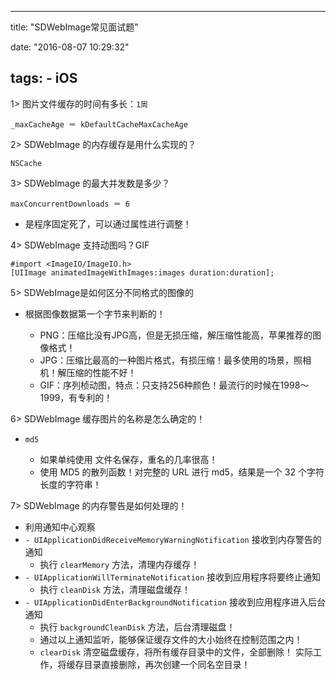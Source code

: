 
---
title: "SDWebImage常见面试题"

date: "2016-08-07 10:29:32"

tags: 
    - iOS
---
1> 图片文件缓存的时间有多长：`1周`

`_maxCacheAge ＝ kDefaultCacheMaxCacheAge`

2> SDWebImage 的内存缓存是用什么实现的？

`NSCache`

3> SDWebImage 的最大并发数是多少？

`maxConcurrentDownloads ＝ 6`
* 是程序固定死了，可以通过属性进行调整！

<!-- more -->

4> SDWebImage 支持动图吗？GIF

```objc
#import <ImageIO/ImageIO.h>
[UIImage animatedImageWithImages:images duration:duration];
```

5> SDWebImage是如何区分不同格式的图像的

* 根据图像数据第一个字节来判断的！

    * PNG：压缩比没有JPG高，但是无损压缩，解压缩性能高，苹果推荐的图像格式！
    * JPG：压缩比最高的一种图片格式，有损压缩！最多使用的场景，照相机！解压缩的性能不好！
	* GIF：序列桢动图，特点：只支持256种颜色！最流行的时候在1998～1999，有专利的！

6> SDWebImage 缓存图片的名称是怎么确定的！

* `md5`

    * 如果单纯使用 文件名保存，重名的几率很高！
	* 使用 MD5 的散列函数！对完整的 URL 进行 md5，结果是一个 32 个字符长度的字符串！

7> SDWebImage 的内存警告是如何处理的！

* 利用通知中心观察
* `- UIApplicationDidReceiveMemoryWarningNotification` 接收到内存警告的通知
    * 执行 `clearMemory` 方法，清理内存缓存！
* `- UIApplicationWillTerminateNotification` 接收到应用程序将要终止通知
    * 执行 `cleanDisk` 方法，清理磁盘缓存！
* `- UIApplicationDidEnterBackgroundNotification` 接收到应用程序进入后台通知
    * 执行 `backgroundCleanDisk` 方法，后台清理磁盘！
    * 通过以上通知监听，能够保证缓存文件的大小始终在控制范围之内！
    * `clearDisk` 清空磁盘缓存，将所有缓存目录中的文件，全部删除！
实际工作，将缓存目录直接删除，再次创建一个同名空目录！
